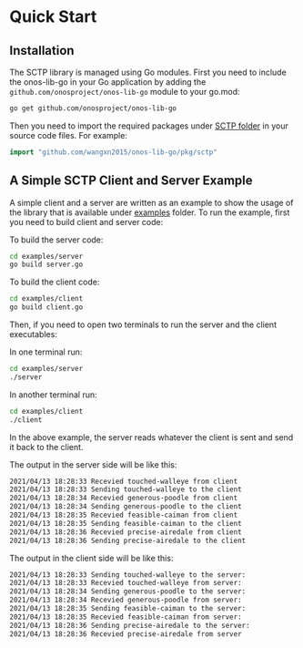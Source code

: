 # Quick Start 

## Installation 
The SCTP library is managed using Go modules. First you need to include the onos-lib-go in your Go application by adding the `github.com/onosproject/onos-lib-go` module to your go.mod: 

```bash
go get github.com/onosproject/onos-lib-go
```

Then you need to import the required packages under [SCTP folder](../../pkg/sctp) in your source code files. For example:

```go
import "github.com/wangxn2015/onos-lib-go/pkg/sctp"
```

## A Simple SCTP Client and Server Example

A simple client and a server are written as an example to show the usage of the library 
that is available under [examples](../../pkg/sctp/examples) folder. To run the 
example, first you need to build client and server code:

To build the server code:
```bash
cd examples/server
go build server.go
```

To build the client code:
```bash
cd examples/client
go build client.go
```

Then, if you need to open two terminals to run the server and the client
executables:

In one terminal run:
```bash
cd examples/server
./server
```

In another terminal run:
```bash
cd examples/client
./client
```

In the above example, the server reads whatever the client is sent and 
send it back to the client.

The output in the server side will be like this:

```bash
2021/04/13 18:28:33 Recevied touched-walleye from client
2021/04/13 18:28:33 Sending touched-walleye to the client
2021/04/13 18:28:34 Recevied generous-poodle from client
2021/04/13 18:28:34 Sending generous-poodle to the client
2021/04/13 18:28:35 Recevied feasible-caiman from client
2021/04/13 18:28:35 Sending feasible-caiman to the client
2021/04/13 18:28:36 Recevied precise-airedale from client
2021/04/13 18:28:36 Sending precise-airedale to the client
```

The output in the client side will be like this:

```bash
2021/04/13 18:28:33 Sending touched-walleye to the server:
2021/04/13 18:28:33 Recevied touched-walleye from server:
2021/04/13 18:28:34 Sending generous-poodle to the server:
2021/04/13 18:28:34 Recevied generous-poodle from server:
2021/04/13 18:28:35 Sending feasible-caiman to the server:
2021/04/13 18:28:35 Recevied feasible-caiman from server:
2021/04/13 18:28:36 Sending precise-airedale to the server:
2021/04/13 18:28:36 Recevied precise-airedale from server
```


